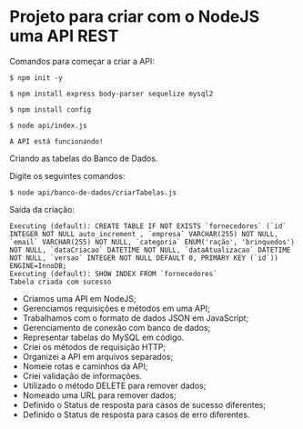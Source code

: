# **Projeto para criar com o NodeJS uma API REST**

Comandos para começar a criar a API:

`$ npm init -y`

 `$ npm install express body-parser sequelize mysql2`

`$ npm install config`

`$ node api/index.js`

`A API está funcionando!`

Criando as tabelas do Banco de Dados.

Digite os seguintes comandos:

`$ node api/banco-de-dados/criarTabelas.js`

Saída da criação:

	Executing (default): CREATE TABLE IF NOT EXISTS `fornecedores` (`id` INTEGER NOT NULL auto_increment , `empresa` VARCHAR(255) NOT NULL, `email` VARCHAR(255) NOT NULL, `categoria` ENUM('ração', 'brinquedos') NOT NULL, `dataCriacao` DATETIME NOT NULL, `dataAtualizacao` DATETIME NOT NULL, `versao` INTEGER NOT NULL DEFAULT 0, PRIMARY KEY (`id`)) ENGINE=InnoDB;
	Executing (default): SHOW INDEX FROM `fornecedores`
	Tabela criada com sucesso
- Criamos uma API em NodeJS;
- Gerenciamos requisições e métodos em uma API;
- Trabalhamos com o formato de dados JSON em JavaScript;
- Gerenciamento de conexão com banco de dados;
- Representar tabelas do MySQL em código.
- Criei os métodos de requisição HTTP;
- Organizei a API em arquivos separados;
- Nomeie rotas e caminhos da API;
- Criei validação de informações.
- Utilizado o método DELETE para remover dados;
- Nomeado uma URL para remover dados;
- Definido o Status de resposta para casos de sucesso diferentes;
- Definido o Status de resposta para casos de erro diferentes.

